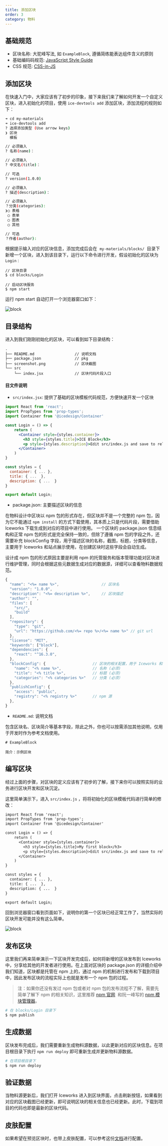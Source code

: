 ```yaml
---
title: 添加区块
order: 3
category: 物料
---
```


## 基础规范

- 区块名称: 大驼峰写法, 如 `ExampleBlock`, 遵循简练能表达组件含义的原则
- 基础编码码规范: [JavaScript Style Guide](https://github.com/airbnb/javascript)
- CSS 规范: [CSS-in-JS](https://github.com/MicheleBertoli/css-in-js)

## 添加区块

在快速入门中，大家应该有了初步的印象，接下来我们来了解如何开发一个自定义区块，进入初始化的项目，使用 `ice-devtools add` 添加区块，添加流程的规则如下：

```bash
➜ cd my-materials
➜ ice-devtools add
? 选择添加类型 (Use arrow keys)
❯ 区块
  模板

// 必须输入
? 名称(name)：

// 必须输入
? 中文名(title)：

// 可选
? version(1.0.0)

// 必须输入
? 描述(description)：

// 必须输入
？分类(categories):
❯◯ 表格
 ◯ 表单
 ◯ 图表
 ◯ 其他

// 可选
？作者(author):

```

根据提示输入对应的区块信息，添加完成后会在  `my-materials/blocks/`  目录下新增一个区块，进入到该目录下，运行以下命令进行开发，假设初始化的区块为 `Login` :

```plain
// 区块目录
$ cd blocks/Login

// 启动区块服务
$ npm start
```

运行 npm start 自动打开一个浏览器窗口如下：

![block](https://cdn.nlark.com/lark/0/2018/png/71071/1543760347827-a436a7bc-dd96-45c1-a77b-454c8ac67876.png)

## 目录结构

进入到我们刚刚初始化的区块，可以看到如下目录结构：

```
.
├── README.md                  // 说明文档
├── package.json               // pkg
├── screenshot.png             // 区块截图
└── src
    └── index.jsx              // 区块代码片段入口
```

#### 目文件说明

- `src/index.jsx`: 提供了基础的区块模板代码规范，方便快速开发一个区块

```jsx
import React from 'react';
import PropTypes from 'prop-types';
import Container from '@icedesign/Container'

const Login = () => {
    return (
      <Container style={styles.container}>
        <h3 style={styles.title}>ICE Block</h3>
        <p style={styles.description}>Edit src/index.js and save to reload.</p>
      </Container>
    )
}

const styles = {
  container: { ... },
  title: { ...  },
  description: { ...  }
}

export default Login;
```

- package.json: 主要描述区块的信息

在物料设计中区块以 npm 包的形式存在，但区块并不是一个完整的 npm 包，因为它不能通过 `npm install` 的方式下载使用，其本质上只是代码片段，需要借助 Iceworks 下载生成到对应的项目中进行使用。 一个区块的 package.json 信息结构和正常 npm 包的形式是完全保持一致的，但除了遵循 npm 包的字段之外，还需要补充 blockConfig 字段，用于描述区块的名称，截图，标题，分类等信息，主要用于 Iceworks 和站点展示使用，在创建区块时这些字段会自动生成。

设计成 npm 包的形式原因主要是利用 npm 的托管服务和版本管理功能对区块进行维护管理，同时会根据这些元数据生成对应的数据源，详细可以查看物料数据规范。

```javascript
{
  "name": "<%= name %>",                   // 区块名
  "version": "1.0.0",
  "description": "<%= description %>",     // 区块描述
  "author": "",
  "files": [
    "src/",
    "build"
  ],
  "repository": {
    "type": "git",
    "url": "https://github.com/<%= repo %>/<%= name %>" // git url
  },
  "license": "MIT",
  "keywords": ["block"],
  "dependencies": {
    "react": "^16.3.0",
  },
  "blockConfig": {                     // 区块的相关配置，用于 Iceworks 和站点的展示
    "name": "<% name %>",              // 名称 (必须)
    "title": "<% title %>",            // 标题 (必须)
    "categories": "<% categories %>"   // 分类 (必须）
  },
  "publishConfig": {
    "access": "public",
    "registry": "<% registry %>"       // npm 源
  },
}
```

- `README.md`: 说明文档

包含区块名、区块简介等基本字段，除此之外，你也可以按需添加其他说明，仅用于开发时作为参考文档使用。

```makedown
# ExampleBlock

简介：示例区块

```

## 编写区块

经过上面的步骤，对区块的定义应该有了初步的了解，接下来你可以按照实际的业务进行区块开发和区块沉淀。

这里简单演示下，进入 `src/index.js` ，将将初始化的区块模板代码进行简单的修改：

```diff
import React from 'react';
import PropTypes from 'prop-types';
import Container from '@icedesign/Container'

const Login = () => {
    return (
      <Container style={styles.container}>
        <h3 style={styles.title}>My first block</h3>
        <p style={styles.description}>Edit src/index.js and save to reload.</p>
      </Container>
    )
}

const styles = {
  container: { ... },
  title: { ...  },
  description: { ...  }
}

export default Login;
```

回到浏览器窗口看到页面如下，说明你的第一个区块已经正常工作了，当然实际的区块开发可能并没有这么简单。

![block](https://cdn.nlark.com/lark/0/2018/png/71071/1543760395586-a00e6fa6-6a9a-4c3b-87cd-7e106c79a3d1.png)

## 发布区块

这里我们再来简单演示一下区块开发完成后，如何将新增的区块发布到 Iceworks 中，分享给其他的开发者进行使用。在上面对区块的 package.json 的详细介绍中我们知道，区块都是托管在 npm 上的，通过 npm 的机制进行发布和下载到项目中，因此发布区块的流程实际上也就是发布一个 npm 包的过程。

> 注：如果你还没有发过 npm 包或者对 npm 包的发布流程不了解，需要先简单了解下 npm 的相关知识，这里推荐 [npm 官网](https://www.npmjs.com/)  和阮一峰写的 [npm 模块管理器](http://javascript.ruanyifeng.com/nodejs/npm.html)。

```bash
# 在 blocks/Login 目录下
$ npm publish
```

## 生成数据

区块发布完成后，我们需要重新生成物料源数据，以此更新对应的区块信息。在项目根目录下执行 `npm run deploy` 即可重新生成并更新物料源数据。

```bash
# 在项目根目录下
$ npm run deploy
```

## 验证数据

当物料源更新后，我们打开 Iceworks 进入到区块界面，点击刷新按钮，如果看到对应的区块截图已经更新，即可说明区块的相关信息也已经更新。此时，下载到项目的代码也即是最新的区块代码。

## 皮肤配置

如果希望在预览区块时，也带上皮肤配置，可以参考这份[文档](../advanced/webpackrc#主题配置%20-%20themeConfig)进行配置。